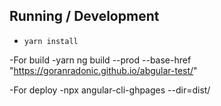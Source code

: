 ## Running / Development


- `yarn install`

-For build 
-yarn ng build --prod --base-href "https://goranradonic.github.io/abgular-test/"

-For deploy
-npx angular-cli-ghpages --dir=dist/
